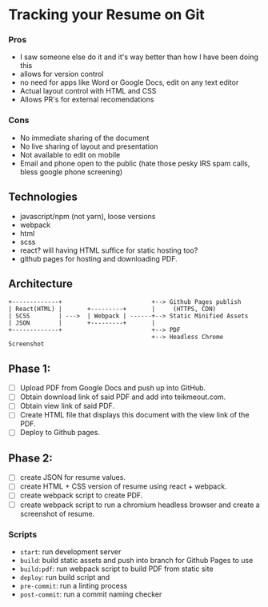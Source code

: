 # Tracking your Resume on Git
### Pros 
- I saw someone else do it and it's way better than how I have been doing this
- allows for version control
- no need for apps like Word or Google Docs, edit on any text editor
- Actual layout control with HTML and CSS
- Allows PR's for external recomendations
### Cons 
- No immediate sharing of the document
- No live sharing of layout and presentation
- Not available to edit on mobile
- Email and phone open to the public (hate those pesky IRS spam calls, bless google phone screening)

## Technologies
- javascript/npm (not yarn), loose versions
- webpack
- html
- scss
- react? will having HTML suffice for static hosting too?
- github pages for hosting and downloading PDF. 

## Architecture
```
+-------------+                         +--> Github Pages publish 
| React(HTML) |       +---------+       |     (HTTPS, CDN)
| SCSS        | --->  | Webpack | ------+--> Static Minified Assets
| JSON        |       +---------+       |
+-------------+                         +--> PDF
                                        +--> Headless Chrome Screenshot
```

## Phase 1:
- [ ] Upload PDF from Google Docs and push up into GitHub.
- [ ] Obtain download link of said PDF and add into teikmeout.com.
- [ ] Obtain view link of said PDF.
- [ ] Create HTML file that displays this document with the view link of the PDF.
- [ ] Deploy to Github pages.

## Phase 2:
- [ ] create JSON for resume values.
- [ ] create HTML + CSS version of resume using react + webpack.
- [ ] create webpack script to create PDF.
- [ ] create webpack script to run a chromium headless browser and create a screenshot of resume.

### Scripts
- `start`: run development server
- `build`: build static assets and push into branch for Github Pages to use
- `build:pdf`: run webpack script to build PDF from static site
- `deploy`: run build script and 
- `pre-commit`: run a linting process
- `post-commit`: run a commit naming checker
